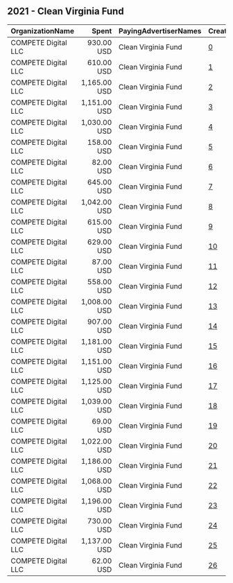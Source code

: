 ## 2021 - Clean Virginia Fund 
|OrganizationName|Spent|PayingAdvertiserNames|CreativeUrls|Impressions|Genders|AgeBrackets|CountryCodes|BillingAddresses|CandidateBallotInformation|
|:---|---:|:---|:---|---:|:---|:---|:---|:---|:---|
|COMPETE Digital LLC|930.00 USD|Clean Virginia Fund|[0](https://www.snap.com/political-ads/asset/044e7ea91018f9782ab916758585c507479d6ca95a6d05b6753fa0a2255041cf?mediaType=mp4)|59,731||18+|united states|"1317 Potomac Ave SE,Washington,20003,US"|Jay Jones|
|COMPETE Digital LLC|610.00 USD|Clean Virginia Fund|[1](https://www.snap.com/political-ads/asset/9610b7711710e6bd801c51fd0f85e4c6844d2ff63afa3890a343b495c5661e1f?mediaType=mp4)|43,755||18+|united states|"1317 Potomac Ave SE,Washington,20003,US"|Jennifer Carroll Foy|
|COMPETE Digital LLC|1,165.00 USD|Clean Virginia Fund|[2](https://www.snap.com/political-ads/asset/91105bfaa784f2ffe761059d47e7cb7b723dde98c742c170ce134765b56cfefc?mediaType=mp4)|50,912||18+|united states|"1317 Potomac Ave SE,Washington,20003,US"|Clean Virginia Fund|
|COMPETE Digital LLC|1,151.00 USD|Clean Virginia Fund|[3](https://www.snap.com/political-ads/asset/057c8b539208e118ee54a3605c89f01cb81543692338185f4fbf9904c9dfd993?mediaType=mp4)|54,704||18+|united states|"1317 Potomac Ave SE,Washington,20003,US"|Clean Virginia Fund|
|COMPETE Digital LLC|1,030.00 USD|Clean Virginia Fund|[4](https://www.snap.com/political-ads/asset/18228afb4efdcf5cba017e5f1180a11a4232e48274d8539dcef34b556509cf0a?mediaType=mp4)|40,260||18+|united states|"1317 Potomac Ave SE,Washington,20003,US"|Clean Virginia Fund|
|COMPETE Digital LLC|158.00 USD|Clean Virginia Fund|[5](https://www.snap.com/political-ads/asset/d8460f037b7bd552e4fe704061e184e5db23c6fe021d579c39cd26ec9e537739?mediaType=jpg)|12,425||18+|united states|"1317 Potomac Ave SE,Washington,20003,US"||
|COMPETE Digital LLC|82.00 USD|Clean Virginia Fund|[6](https://www.snap.com/political-ads/asset/ad148583e2840416c6f851206b5dc69a59a3f29550996a7a53ef98c6eb8a3a76?mediaType=mp4)|3,652||18+|united states|"1317 Potomac Ave SE,Washington,20003,US"|Clean Virginia Fund|
|COMPETE Digital LLC|645.00 USD|Clean Virginia Fund|[7](https://www.snap.com/political-ads/asset/80e41963e80dcdc7b7451bee1badc73994d87b0df30a22056ad0321771b9e6df?mediaType=mp4)|39,245||18+|united states|"1317 Potomac Ave SE,Washington,20003,US"|Jennifer Carroll Foy|
|COMPETE Digital LLC|1,042.00 USD|Clean Virginia Fund|[8](https://www.snap.com/political-ads/asset/b3f7192ed57aebdc08f4e44bb4c861faa003b54c0cd590d304f0a23313924a63?mediaType=mp4)|39,939||18+|united states|"1317 Potomac Ave SE,Washington,20003,US"|Clean Virginia Fund|
|COMPETE Digital LLC|615.00 USD|Clean Virginia Fund|[9](https://www.snap.com/political-ads/asset/98926700e24b6fc2b182a65f36a396d6602f23ccc5c4834b6f7d193e0b9e6094?mediaType=mp4)|38,471||18+|united states|"1317 Potomac Ave SE,Washington,20003,US"|Jennifer Carroll Foy|
|COMPETE Digital LLC|629.00 USD|Clean Virginia Fund|[10](https://www.snap.com/political-ads/asset/56600f44d6d9958156058fbb786c68a7c6daa8c3012ecc11d69e237e8dbfaa86?mediaType=mp4)|22,561||18+|united states|"1317 Potomac Ave SE,Washington,20003,US"|Clean Virginia Fund|
|COMPETE Digital LLC|87.00 USD|Clean Virginia Fund|[11](https://www.snap.com/political-ads/asset/d8460f037b7bd552e4fe704061e184e5db23c6fe021d579c39cd26ec9e537739?mediaType=jpg)|12,992||18+|united states|"1317 Potomac Ave SE,Washington,20003,US"||
|COMPETE Digital LLC|558.00 USD|Clean Virginia Fund|[12](https://www.snap.com/political-ads/asset/90caa3cbd66fb83238de1afbde2c0cfd6d97f58e50c896ec59b46eed27bd04ed?mediaType=mp4)|39,569||18+|united states|"1317 Potomac Ave SE,Washington,20003,US"|Jennifer Carroll Foy|
|COMPETE Digital LLC|1,008.00 USD|Clean Virginia Fund|[13](https://www.snap.com/political-ads/asset/f442ee519c66a0153d9a06173f9691be9ce6cbb46c600925485444b460628286?mediaType=mp4)|39,785||18+|united states|"1317 Potomac Ave SE,Washington,20003,US"|Clean Virginia Fund|
|COMPETE Digital LLC|907.00 USD|Clean Virginia Fund|[14](https://www.snap.com/political-ads/asset/7e4e0f2264ca20b557daafc0919957579b747d177157bd469766ac167c3d0701?mediaType=mp4)|31,192||18+|united states|"1317 Potomac Ave SE,Washington,20003,US"|Clean Virginia Fund|
|COMPETE Digital LLC|1,181.00 USD|Clean Virginia Fund|[15](https://www.snap.com/political-ads/asset/4648cf0e3196ef18a606252e22921ba3132c95c8d5663b751efe92afd94207b1?mediaType=mp4)|56,722||18+|united states|"1317 Potomac Ave SE,Washington,20003,US"|Clean Virginia Fund|
|COMPETE Digital LLC|1,151.00 USD|Clean Virginia Fund|[16](https://www.snap.com/political-ads/asset/200ec7ac613e483e8001c411fc6f581c75436f42feacba1e08f3be85fb824995?mediaType=mp4)|52,360||18+|united states|"1317 Potomac Ave SE,Washington,20003,US"|Clean Virginia Fund|
|COMPETE Digital LLC|1,125.00 USD|Clean Virginia Fund|[17](https://www.snap.com/political-ads/asset/ab9e4d5f03c3784562c57ba32d5bb9f69c52eca28ff59335ab30a8d8ed7a6904?mediaType=mp4)|40,158||18+|united states|"1317 Potomac Ave SE,Washington,20003,US"|Clean Virginia Fund|
|COMPETE Digital LLC|1,039.00 USD|Clean Virginia Fund|[18](https://www.snap.com/political-ads/asset/8c89e7b4520dc96363df1812611ac8838058aa0a9a9452cbefea77b85587ab9e?mediaType=mp4)|46,235||18+|united states|"1317 Potomac Ave SE,Washington,20003,US"|Clean Virginia Fund|
|COMPETE Digital LLC|69.00 USD|Clean Virginia Fund|[19](https://www.snap.com/political-ads/asset/d20a1132d8417fc57218c7cb201f2162efd9b215b78b0ea690ab44c6715ab469?mediaType=jpg)|5,013||18+|united states|"1317 Potomac Ave SE,Washington,20003,US"||
|COMPETE Digital LLC|1,022.00 USD|Clean Virginia Fund|[20](https://www.snap.com/political-ads/asset/9633f0c85ac506cd7ee7441f597ec49d6d5d8ccb7224493ffd5e90dd32db4397?mediaType=mp4)|45,614||18+|united states|"1317 Potomac Ave SE,Washington,20003,US"|Clean Virginia Fund|
|COMPETE Digital LLC|1,186.00 USD|Clean Virginia Fund|[21](https://www.snap.com/political-ads/asset/4fd8d52a08b51b2cc34a3a393d01d7c3b84e80229755591cbee7b98ff2a8ccca?mediaType=mp4)|57,115||18+|united states|"1317 Potomac Ave SE,Washington,20003,US"|Clean Virginia Fund|
|COMPETE Digital LLC|1,068.00 USD|Clean Virginia Fund|[22](https://www.snap.com/political-ads/asset/8b2a49aae691977f9edfd5b7c73e095259742d0f62ef8ea9d5bb85eb83b4d91f?mediaType=mp4)|48,505||18+|united states|"1317 Potomac Ave SE,Washington,20003,US"|Clean Virginia Fund|
|COMPETE Digital LLC|1,196.00 USD|Clean Virginia Fund|[23](https://www.snap.com/political-ads/asset/21dc826966e96980d125f3ed3ac3d70772cc6e7f19ea3b2aa7d0512d906d8b40?mediaType=mp4)|56,190||18+|united states|"1317 Potomac Ave SE,Washington,20003,US"|Clean Virginia Fund|
|COMPETE Digital LLC|730.00 USD|Clean Virginia Fund|[24](https://www.snap.com/political-ads/asset/477a063871971fdad3c212708cb9c9dd0b9f142f895c27db0830a89b006d746f?mediaType=mp4)|46,699||18+|united states|"1317 Potomac Ave SE,Washington,20003,US"|Jay Jones|
|COMPETE Digital LLC|1,137.00 USD|Clean Virginia Fund|[25](https://www.snap.com/political-ads/asset/3de29e1da0c9126d161c045875d89acdcbcdd41fb6dd507f7b7858fb491b1bc9?mediaType=mp4)|51,813||18+|united states|"1317 Potomac Ave SE,Washington,20003,US"|Clean Virginia Fund|
|COMPETE Digital LLC|62.00 USD|Clean Virginia Fund|[26](https://www.snap.com/political-ads/asset/d20a1132d8417fc57218c7cb201f2162efd9b215b78b0ea690ab44c6715ab469?mediaType=jpg)|8,404||18+|united states|"1317 Potomac Ave SE,Washington,20003,US"||
